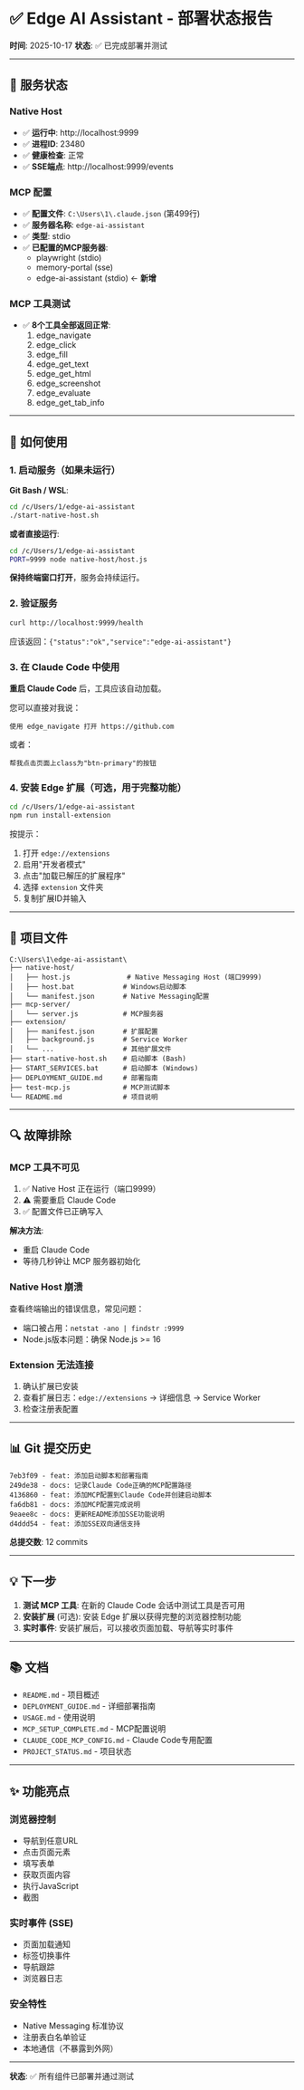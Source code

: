 # ✅ Edge AI Assistant - 部署状态报告

**时间**: 2025-10-17
**状态**: ✅ 已完成部署并测试

---

## 🎯 服务状态

### Native Host
- ✅ **运行中**: http://localhost:9999
- ✅ **进程ID**: 23480
- ✅ **健康检查**: 正常
- ✅ **SSE端点**: http://localhost:9999/events

### MCP 配置
- ✅ **配置文件**: `C:\Users\1\.claude.json` (第499行)
- ✅ **服务器名称**: `edge-ai-assistant`
- ✅ **类型**: stdio
- ✅ **已配置的MCP服务器**:
  - playwright (stdio)
  - memory-portal (sse)
  - edge-ai-assistant (stdio) ← **新增**

### MCP 工具测试
- ✅ **8个工具全部返回正常**:
  1. edge_navigate
  2. edge_click
  3. edge_fill
  4. edge_get_text
  5. edge_get_html
  6. edge_screenshot
  7. edge_evaluate
  8. edge_get_tab_info

---

## 📝 如何使用

### 1. 启动服务（如果未运行）

**Git Bash / WSL**:
```bash
cd /c/Users/1/edge-ai-assistant
./start-native-host.sh
```

**或者直接运行**:
```bash
cd /c/Users/1/edge-ai-assistant
PORT=9999 node native-host/host.js
```

**保持终端窗口打开**，服务会持续运行。

### 2. 验证服务
```bash
curl http://localhost:9999/health
```

应该返回：`{"status":"ok","service":"edge-ai-assistant"}`

### 3. 在 Claude Code 中使用

**重启 Claude Code** 后，工具应该自动加载。

您可以直接对我说：
```
使用 edge_navigate 打开 https://github.com
```

或者：
```
帮我点击页面上class为"btn-primary"的按钮
```

### 4. 安装 Edge 扩展（可选，用于完整功能）

```bash
cd /c/Users/1/edge-ai-assistant
npm run install-extension
```

按提示：
1. 打开 `edge://extensions`
2. 启用"开发者模式"
3. 点击"加载已解压的扩展程序"
4. 选择 `extension` 文件夹
5. 复制扩展ID并输入

---

## 📁 项目文件

```
C:\Users\1\edge-ai-assistant\
├── native-host/
│   ├── host.js              # Native Messaging Host (端口9999)
│   ├── host.bat            # Windows启动脚本
│   └── manifest.json       # Native Messaging配置
├── mcp-server/
│   └── server.js           # MCP服务器
├── extension/
│   ├── manifest.json       # 扩展配置
│   ├── background.js       # Service Worker
│   └── ...                 # 其他扩展文件
├── start-native-host.sh    # 启动脚本 (Bash)
├── START_SERVICES.bat      # 启动脚本 (Windows)
├── DEPLOYMENT_GUIDE.md     # 部署指南
├── test-mcp.js             # MCP测试脚本
└── README.md               # 项目说明
```

---

## 🔍 故障排除

### MCP 工具不可见
1. ✅ Native Host 正在运行（端口9999）
2. ⚠️ 需要重启 Claude Code
3. ✅ 配置文件已正确写入

**解决方法**:
- 重启 Claude Code
- 等待几秒钟让 MCP 服务器初始化

### Native Host 崩溃
查看终端输出的错误信息，常见问题：
- 端口被占用：`netstat -ano | findstr :9999`
- Node.js版本问题：确保 Node.js >= 16

### Extension 无法连接
1. 确认扩展已安装
2. 查看扩展日志：`edge://extensions` → 详细信息 → Service Worker
3. 检查注册表配置

---

## 📊 Git 提交历史

```
7eb3f09 - feat: 添加启动脚本和部署指南
249de38 - docs: 记录Claude Code正确的MCP配置路径
4136860 - feat: 添加MCP配置到Claude Code并创建启动脚本
fa6db81 - docs: 添加MCP配置完成说明
9eaee8c - docs: 更新README添加SSE功能说明
d4ddd54 - feat: 添加SSE双向通信支持
```

**总提交数**: 12 commits

---

## 💡 下一步

1. **测试 MCP 工具**: 在新的 Claude Code 会话中测试工具是否可用
2. **安装扩展** (可选): 安装 Edge 扩展以获得完整的浏览器控制功能
3. **实时事件**: 安装扩展后，可以接收页面加载、导航等实时事件

---

## 📚 文档

- `README.md` - 项目概述
- `DEPLOYMENT_GUIDE.md` - 详细部署指南
- `USAGE.md` - 使用说明
- `MCP_SETUP_COMPLETE.md` - MCP配置说明
- `CLAUDE_CODE_MCP_CONFIG.md` - Claude Code专用配置
- `PROJECT_STATUS.md` - 项目状态

---

## ✨ 功能亮点

### 浏览器控制
- 导航到任意URL
- 点击页面元素
- 填写表单
- 获取页面内容
- 执行JavaScript
- 截图

### 实时事件 (SSE)
- 页面加载通知
- 标签切换事件
- 导航跟踪
- 浏览器日志

### 安全特性
- Native Messaging 标准协议
- 注册表白名单验证
- 本地通信（不暴露到外网）

---

**状态**: ✅ 所有组件已部署并通过测试
